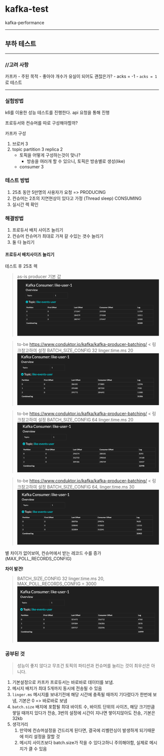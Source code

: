 # kafka-test
kafka-performance

<hr>

## 부하 테스트
<hr>

### //고려 사항

카프카
    - 주된 목적
    - 좋아야 개수가 유실이 되어도 괜찮은가? 
      - acks = -1
      - `acks = 1` 로 테스트
<hr>

### 실험방법
k6를 이용한 성능 테스트를 진행한다.
api 요청을 통해 진행

프로듀서와 컨슈머를 따로 구성해야할까?

카프카 구성
1. 브로커 3
2. topic partition 3 replica 2
   - 토픽을 어떻게 구성하는것이 맞나?
     - 방송을 여러개 할 수 있으니, 토픽은 방송별로 생성(like)
   - consumer 3


### 테스트 방법
1. 25초 동안 5만명의 사용자가 요청 => PRODUCING
2. 컨슈머는 2초의 지연현상이 있다고 가정 (Thread sleep) CONSUMING
3. 실시간 렉 확인


### 해결방법
1. 프로듀서 배치 사이즈 늘리기
2. 컨슈머 컨슈머가 최대로 가져 갈 수있는 갯수 늘리기
3. 둘 다 늘리기

#### 프로듀서 배치사이즈 늘리기

테스트 후 25초 렉
> as-is producer 기본 값
![kafka_producer_not_settgins](./image/basic-settings.png)


> to-be https://www.conduktor.io/kafka/kafka-producer-batching/ < 링크참고하여 설정 BATCH_SIZE_CONFIG 32 linger.time.ms 20
![kafka_producer_not_settgins](./image/32kb-settings.png)

> to-be https://www.conduktor.io/kafka/kafka-producer-batching/ < 링크참고하여 설정 BATCH_SIZE_CONFIG 64 linger.time.ms 20
![kafka_producer_not_settgins](./image/64kb-settings.png)

> to-be https://www.conduktor.io/kafka/kafka-producer-batching/ < 링크참고하여 설정 BATCH_SIZE_CONFIG 64, linger.time.ms 30
![kafka_producer_not_settgins](./image/linger-30-64kb.png)

별 차이가 없어보여, 컨슈머에서 받는 레코드 수를 증가(MAX_POLL_RECORDS_CONFIG)

<b> 차이 발견!</b>

> BATCH_SIZE_CONFIG 32 linger.time.ms 20, MAX_POLL_RECORDS_CONFIG = 3000
![kafka_producer_not_settgins](./image/consumer-max-record.png)


### 공부된 것

> 성능이 좋지 않다고 무조건  토픽의 파티션과 컨슈머를 늘리는 것이 최우선은 아니다.

1. 기본설정으로 카프카 프로듀서는 바로바로 데이터를 보냄.
2. 메시지 배치가 최대 5개까지 동시에 전송될 수 있음
3. `linger.ms` 메시지를 보내기전에 해당 시간에 충족될 때까지 기다렸다가 한번에 보냄, 기본은 0 => 바로바로 보냄
4. `batch.size` 배치에 포함될 최대 바이트 수, 바이트 단위의 사이즈, 해당 크기만큼 쌓일 때까지 있다가 전송, 3번의 설정에 시간이 지나면 쌓이지않아도 전송, 기본은 32kb
5. 생각거리
   1. 만약에 컨슈머설정을 건드리게 된다면, 결국에 리벨런싱이 발생하게 되기때문에 미리 설정을 잘할 것
   2. 메시지 사이즈보다 batch.size가 작을 수 있다고하니 주의해야함, 실제로 메시지가 클 수 있음




